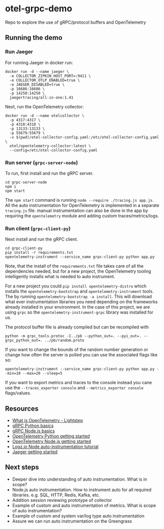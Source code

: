 # otel-grpc-demo

Repo to explore the use of gRPC/protocol buffers and OpenTelemetry

## Running the demo

### Run Jaeger <!-- , Prometheus, and the OTel collector -->

For running Jaeger in docker run:

<!-- ```
docker run -d --name jaeger \
  -e COLLECTOR_ZIPKIN_HOST_PORT=:9411 \
  -e COLLECTOR_OTLP_ENABLED=true \
  -e JAEGER_DISABLED=true \
  -p 6831:6831/udp \
  -p 6832:6832/udp \
  -p 5778:5778 \
  -p 16686:16686 \
  -p 4317:4317 \
  -p 4318:4318 \
  -p 14250:14250 \
  -p 14268:14268 \
  -p 14269:14269 \
  -p 9411:9411 \
  jaegertracing/all-in-one:1.41
```

The Jaeger all-in-one binary contains everything we need to collect metrics, including the OTLP collector for the OpenTelemetry traces. We could alternatively use the OpenTelemetry collector and then publish from there to Jaeger. -->

```
docker run -d --name jaeger \
  -e COLLECTOR_ZIPKIN_HOST_PORT=:9411 \
  -e COLLECTOR_OTLP_ENABLED=true \
  -e JAEGER_DISABLED=true \
  -p 16686:16686 \
  -p 14250:14250 \
  jaegertracing/all-in-one:1.41
```

Next, run the OpenTelemetry collector:

```
docker run -d --name otelcollector \
  -p 4317:4317 \
  -p 4318:4318 \
  -p 13133:13133 \
  -p 55679:55679 \
  -v $(pwd)/otel-collector-config.yaml:/etc/otel-collector-config.yaml \
  otel/opentelemetry-collector:latest \
  --config=/etc/otel-collector-config.yaml
```

### Run server (`grpc-server-node`)

To run, first install and run the gRPC server.

```
cd grpc-server-node
npm i
npm start
```

The `npm start` command is running `node --require ./tracing.js app.js`. All the auto instrumentation for OpenTelemetry is implemented in a separate `tracing.js` file. manual instrumentation can also be done in the app by requiring the `opentelemetry` module and adding custom traces/metrics/logs.

### Run client (`grpc-client-py`)

Next install and run the gRPC client.

```
cd grpc-client-py
pip install -r requirements.txt
opentelemetry-instrument --service_name grpc-client-py python app.py
```

Note, that the install of the `requirements.txt` file takes care of all the dependencies needed, but for a new project, the OpenTelemetry tooling intelligently installs what is needed to auto instrument.

For a new project you could `pip install opentelemetry-distro` which installs the `opentelemetry-bootstrap` and `opentelemetry-instrument` tools.  The by running `opentelemetry-bootstrap -a install`. This will download what ever instrumentation libraries you need depending on the frameworks already installed in your environment. In the case of this project, we are using `grpc` so the `opentelemetry-instrument-grpc` library was installed for us.

The protocol buffer file is already compiled but can be recompiled with

```
python -m grpc_tools.protoc -I../pb --python_out=. --pyi_out=. --grpc_python_out=. ../pb/random.proto
```

If you want to change the bounds of the random number generation or change how often the server is polled you can use the associated flags like so:

```
opentelemetry-instrument --service_name grpc-client-py python app.py --min=10 --max=20 --sleep=5
```

If you want to export metrics and traces to the console instead you cane use the `--traces_exporter console` and `--metrics_exporter console` flags/values.


## Resources

- [What is OpenTelemetry - Lightstep](https://www.youtube.com/watch?v=mUA-uzk94ro)
- [gRPC Python basics](https://grpc.io/docs/languages/python/basics/)
- [gRPC Node.js basics](https://grpc.io/docs/languages/node/basics/)
- [OpenTelemetry Python getting started](https://opentelemetry.io/docs/instrumentation/python/getting-started/)
- [OpenTelemetry Node.js getting started](https://opentelemetry.io/docs/instrumentation/js/getting-started/nodejs/)
- [Logz.io Node auto-instrumentation tutorial](https://logz.io/blog/nodejs-javascript-opentelemetry-auto-instrumentation/)
- [Jaeger getting started](https://www.jaegertracing.io/docs/1.41/getting-started/)


## Next steps

- Deeper dive into understanding of auto instrumentation. What is in scope?
- Node.js auto instrumentation. How to instrument auto for all required libraries. e.g. SQL, HTTP, Redis, Kafka, etc.
- Addition session reviewing prototype of collector
- Example of custom and auto instrumentation of metrics. What is scope of auto instrumentation?
- Example of custom and system var/log type auto instrumentation
- Assure we can run auto instrumentation on the Greengrass
